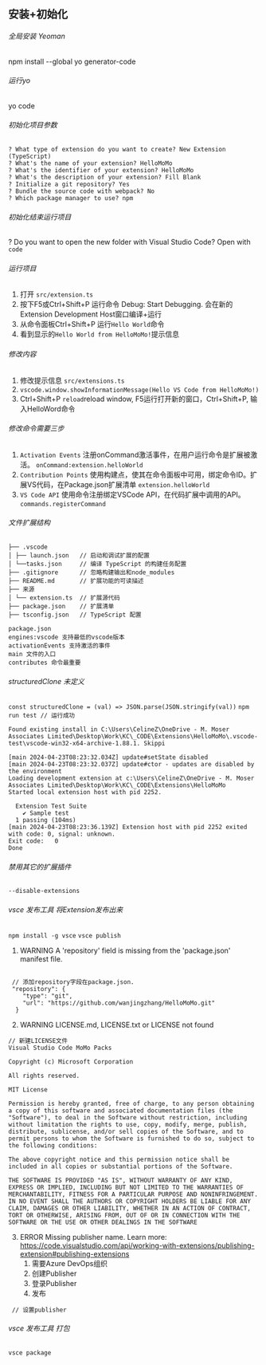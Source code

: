 ## 安装+初始化

###### 全局安装 Yeoman

npm install --global yo generator-code

###### 运行yo

yo code

###### 初始化项目参数

```
? What type of extension do you want to create? New Extension (TypeScript)
? What's the name of your extension? HelloMoMo
? What's the identifier of your extension? HelloMoMo
? What's the description of your extension? Fill Blank
? Initialize a git repository? Yes
? Bundle the source code with webpack? No
? Which package manager to use? npm
```

###### 初始化结束运行项目

? Do you want to open the new folder with Visual Studio Code? Open with `code`

###### 运行项目

1. 打开 `src/extension.ts`
2. 按下F5或Ctrl+Shift+P 运行命令 Debug: Start Debugging. 会在新的Extension Development Host窗口编译+运行
3. 从命令面板Ctrl+Shift+P 运行`Hello World`命令
4. 看到显示的`Hello World from HelloMoMo!`提示信息

###### 修改内容

1. 修改提示信息 `src/extensions.ts`
2. `vscode.window.showInformationMessage(Hello VS Code from HelloMoMo!)`
3. Ctrl+Shift+P `reload`reload window, F5运行打开新的窗口，Ctrl+Shift+P, 输入HelloWord命令

###### 修改命令需要三步

1. `Activation Events` 注册onCommand激活事件，在用户运行命令是扩展被激活。 `onCommand:extension.helloWorld`
2. `Contribution Points` 使用构建点，使其在命令面板中可用，绑定命令ID。扩展VS代码，在Package.json扩展清单 `extension.helloWorld`
3. `VS Code API` 使用命令注册绑定VSCode API，在代码扩展中调用的API。`commands.registerCommand`

###### 文件扩展结构

```
├── .vscode
│ ├── launch.json   // 启动和调试扩展的配置
│ └──tasks.json     // 编译 TypeScript 的构建任务配置
├── .gitignore      // 忽略构建输出和node_modules
├── README.md       // 扩展功能的可读描述
├── 来源
│ └── extension.ts  // 扩展源代码
├── package.json    // 扩展清单
├── tsconfig.json   // TypeScript 配置

package.json
engines:vscode 支持最低的vscode版本 
activationEvents 支持激活的事件
main 文件的入口
contributes 命令最重要

```

###### structuredClone 未定义

`const structuredClone = (val) => JSON.parse(JSON.stringify(val))`
`npm run test // 运行成功`

```
Found existing install in C:\Users\CelineZ\OneDrive - M. Moser Associates Limited\Desktop\Work\KC\_CODE\Extensions\HelloMoMo\.vscode-test\vscode-win32-x64-archive-1.88.1. Skippi

[main 2024-04-23T08:23:32.034Z] update#setState disabled
[main 2024-04-23T08:23:32.037Z] update#ctor - updates are disabled by the environment
Loading development extension at c:\Users\CelineZ\OneDrive - M. Moser Associates Limited\Desktop\Work\KC\_CODE\Extensions\HelloMoMo
Started local extension host with pid 2252.

  Extension Test Suite
    ✔ Sample test
  1 passing (104ms)
[main 2024-04-23T08:23:36.139Z] Extension host with pid 2252 exited with code: 0, signal: unknown.
Exit code:   0
Done 

```

###### 禁用其它的扩展插件

`--disable-extensions`

###### vsce 发布工具 将Extension发布出来

`npm install -g vsce`
`vsce publish`

1. WARNING  A 'repository' field is missing from the 'package.json' manifest file.

```

 // 添加repository字段在package.json.
 "repository": {
    "type": "git",
    "url": "https://github.com/wanjingzhang/HelloMoMo.git"
  } 

```

2. WARNING  LICENSE.md, LICENSE.txt or LICENSE not found

```
// 新建LICENSE文件
Visual Studio Code MoMo Packs

Copyright (c) Microsoft Corporation

All rights reserved.

MIT License

Permission is hereby granted, free of charge, to any person obtaining a copy of this software and associated documentation files (the "Software"), to deal in the Software without restriction, including without limitation the rights to use, copy, modify, merge, publish, distribute, sublicense, and/or sell copies of the Software, and to permit persons to whom the Software is furnished to do so, subject to the following conditions:

The above copyright notice and this permission notice shall be included in all copies or substantial portions of the Software.

THE SOFTWARE IS PROVIDED "AS IS", WITHOUT WARRANTY OF ANY KIND, EXPRESS OR IMPLIED, INCLUDING BUT NOT LIMITED TO THE WARRANTIES OF MERCHANTABILITY, FITNESS FOR A PARTICULAR PURPOSE AND NONINFRINGEMENT. IN NO EVENT SHALL THE AUTHORS OR COPYRIGHT HOLDERS BE LIABLE FOR ANY CLAIM, DAMAGES OR OTHER LIABILITY, WHETHER IN AN ACTION OF CONTRACT, TORT OR OTHERWISE, ARISING FROM, OUT OF OR IN CONNECTION WITH THE SOFTWARE OR THE USE OR OTHER DEALINGS IN THE SOFTWARE
```

3. ERROR  Missing publisher name. Learn more: <https://code.visualstudio.com/api/working-with-extensions/publishing-extension#publishing-extensions>
    1. 需要Azure DevOps组织
    2. 创建Publisher
    3. 登录Publisher
    4. 发布

```
 // 设置publisher   

```

###### vsce 发布工具 打包

`vsce package`
